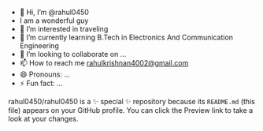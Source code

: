 - 👋 Hi, I’m @rahul0450
- I am a wonderful guy
- 👀 I’m interested in traveling 
- 🌱 I’m currently learning B.Tech in Electronics And Communication Engineering 
- 💞️ I’m looking to collaborate on ...
- 📫 How to reach me rahulkrishnan4002@gmail.com
- 😄 Pronouns: ...
- ⚡ Fun fact: ...


rahul0450/rahul0450 is a ✨ special ✨ repository because its `README.md` (this file) appears on your GitHub profile.
You can click the Preview link to take a look at your changes.


